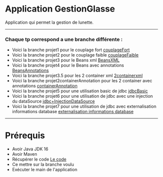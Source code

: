 # Application GestionGlasse

Application qui permet la gestion de lunette.

---
### Chaque tp correspond a une branche différente :

* Voici la branche projet1 pour le couplage fort [couplageFort](https://github.com/asemin08/GestionGlasses/tree/projet1)
* Voici la branche projet2 pour le couplage faible [couplageFaible](https://github.com/asemin08/GestionGlasses/tree/projet2)
* Voici la branche projet3 pour le Beans xml [BeansXML](https://github.com/asemin08/GestionGlasses/tree/projet3)
* Voici la branche projet4 pour le Beans avec annotations [BeansAnnotations](https://github.com/asemin08/GestionGlasses/tree/projet4)
* Voici la branche projet3.5 pour les 2 container xml [2containerxml](https://github.com/asemin08/GestionGlasses/tree/projet3.5)
* Voici la branche projet2containerAnnotation pour les 2 container avec annotations [containerAnnotation](https://github.com/asemin08/GestionGlasses/tree/projet2containerAnnotation)
* Voici la branche projet5 pour une utilisation basic de jdbc [jdbcBasic](https://github.com/asemin08/GestionGlasses/tree/projet5)
* Voici la branche projet6 pour une utilisation de jdbc avec une injection du dataSource [jdbc+InjectionDataSource](https://github.com/asemin08/GestionGlasses/tree/projet6)
* Voici la branche projet7 pour une utilisation de jdbc avec externalisation informations database [externalisation informations database](https://github.com/asemin08/GestionGlasses/tree/projet7)
--- 

# Prérequis

* Avoir Java JDK 16
* Avoir Maven
* Récupérer le code [Le code](https://github.com/asemin08/GestionGlasses)
* Ce mettre sur la branche voulu
* Exécuter le main de l'application

